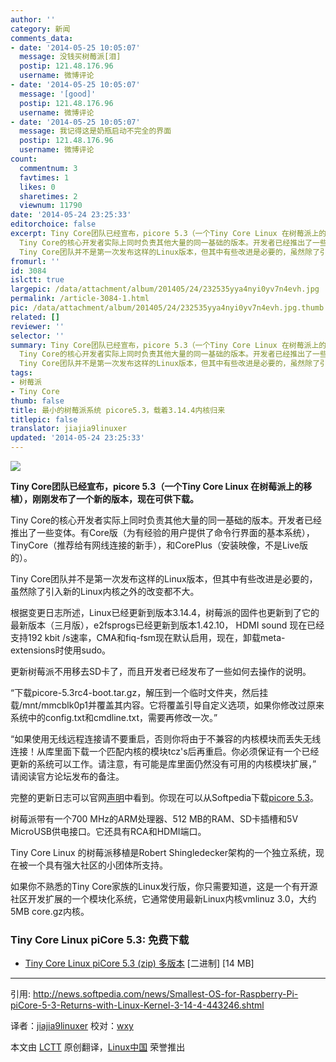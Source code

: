 ```yaml
---
author: ''
category: 新闻
comments_data:
- date: '2014-05-25 10:05:07'
  message: 没钱买树莓派[泪]
  postip: 121.48.176.96
  username: 微博评论
- date: '2014-05-25 10:05:07'
  message: '[good]'
  postip: 121.48.176.96
  username: 微博评论
- date: '2014-05-25 10:05:07'
  message: 我记得这是奶瓶启动不完全的界面
  postip: 121.48.176.96
  username: 微博评论
count:
  commentnum: 3
  favtimes: 1
  likes: 0
  sharetimes: 2
  viewnum: 11790
date: '2014-05-24 23:25:33'
editorchoice: false
excerpt: Tiny Core团队已经宣布，picore 5.3（一个Tiny Core Linux 在树莓派上的移植），刚刚发布了一个新的版本，现在可供下载。
  Tiny Core的核心开发者实际上同时负责其他大量的同一基础的版本。开发者已经推出了一些变体。有Core版（为有经验的用户提供了命令行界面的基本系统），TinyCore（推荐给有网线连接的新手），和CorePlus（安装映像，不是Live版的）。
  Tiny Core团队并不是第一次发布这样的Linux版本，但其中有些改进是必要的，虽然除了引入新的Linux内核之外的改变都不大。 根据变更日志所述，Linux已经更新到版本3.14.4，树莓派的固
fromurl: ''
id: 3084
islctt: true
largepic: /data/attachment/album/201405/24/232535yya4nyi0yv7n4evh.jpg
permalink: /article-3084-1.html
pic: /data/attachment/album/201405/24/232535yya4nyi0yv7n4evh.jpg.thumb.jpg
related: []
reviewer: ''
selector: ''
summary: Tiny Core团队已经宣布，picore 5.3（一个Tiny Core Linux 在树莓派上的移植），刚刚发布了一个新的版本，现在可供下载。
  Tiny Core的核心开发者实际上同时负责其他大量的同一基础的版本。开发者已经推出了一些变体。有Core版（为有经验的用户提供了命令行界面的基本系统），TinyCore（推荐给有网线连接的新手），和CorePlus（安装映像，不是Live版的）。
  Tiny Core团队并不是第一次发布这样的Linux版本，但其中有些改进是必要的，虽然除了引入新的Linux内核之外的改变都不大。 根据变更日志所述，Linux已经更新到版本3.14.4，树莓派的固
tags:
- 树莓派
- Tiny Core
thumb: false
title: 最小的树莓派系统 picore5.3，载着3.14.4内核归来
titlepic: false
translator: jiajia9linuxer
updated: '2014-05-24 23:25:33'
---
```


![](/data/attachment/album/201405/24/232535yya4nyi0yv7n4evh.jpg)


**Tiny Core团队已经宣布，picore 5.3（一个Tiny Core Linux 在树莓派上的移植），刚刚发布了一个新的版本，现在可供下载。** 


Tiny Core的核心开发者实际上同时负责其他大量的同一基础的版本。开发者已经推出了一些变体。有Core版（为有经验的用户提供了命令行界面的基本系统），TinyCore（推荐给有网线连接的新手），和CorePlus（安装映像，不是Live版的）。


Tiny Core团队并不是第一次发布这样的Linux版本，但其中有些改进是必要的，虽然除了引入新的Linux内核之外的改变都不大。


根据变更日志所述，Linux已经更新到版本3.14.4，树莓派的固件也更新到了它的最新版本（三月版），e2fsprogs已经更新到版本1.42.10， HDMI sound 现在已经支持192 kbit /s速率，CMA和fiq-fsm现在默认启用，现在，卸载meta-extensions时使用sudo。


更新树莓派不用移去SD卡了，而且开发者已经发布了一些如何去操作的说明。


“下载picore-5.3rc4-boot.tar.gz，解压到一个临时文件夹，然后挂载/mnt/mmcblk0p1并覆盖其内容。它将覆盖引导自定义选项，如果你修改过原来系统中的config.txt和cmdline.txt，需要再修改一次。”


“如果使用无线远程连接请不要重启，否则你将由于不兼容的内核模块而丢失无线连接！从库里面下载一个匹配内核的模块tcz's后再重启。你必须保证有一个已经更新的系统可以工作。请注意，有可能是库里面仍然没有可用的内核模块扩展，” 请阅读官方论坛发布的备注。


完整的更新日志可以官网[声明](http://forum.tinycorelinux.net/index.php/topic,17061.0.html)中看到。你现在可以从Softpedia下载[picore 5.3](http://linux.softpedia.com/get/Linux-Distributions/Tiny-Core-Linux-piCore-103260.shtml)。


树莓派带有一个700 MHz的ARM处理器、512 MB的RAM、SD卡插槽和5V MicroUSB供电接口。它还具有RCA和HDMI端口。


Tiny Core Linux 的树莓派移植是Robert Shingledecker架构的一个独立系统，现在被一个具有强大社区的小团体所支持。


如果你不熟悉的Tiny Core家族的Linux发行版，你只需要知道，这是一个有开源社区开发扩展的一个模块化系统，它通常使用最新Linux内核vmlinuz 3.0，大约5MB core.gz内核。


### Tiny Core Linux piCore 5.3: 免费下载


* [Tiny Core Linux piCore 5.3 (zip) 多版本](http://tinycorelinux.net/5.x/armv6/releases/5.3/) [二进制] [14 MB]




---


引用: <http://news.softpedia.com/news/Smallest-OS-for-Raspberry-Pi-piCore-5-3-Returns-with-Linux-Kernel-3-14-4-443246.shtml>


译者：[jiajia9linuxer](https://github.com/jiajia9linuxer) 校对：[wxy](https://github.com/wxy)


本文由 [LCTT](https://github.com/LCTT/TranslateProject) 原创翻译，[Linux中国](http://linux.cn/) 荣誉推出